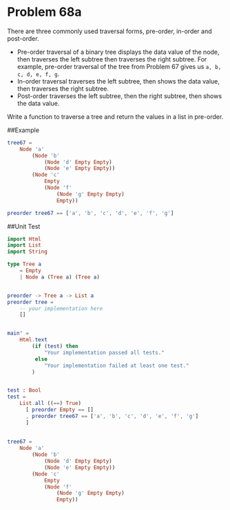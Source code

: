 # Problem 68a

There are three commonly used traversal forms, pre-order, in-order and post-order. 

* Pre-order traversal of a binary tree displays the data value of the node, then traverses the left subtree then traverses the right subtree. For example, pre-order traversal of the tree from Problem 67 gives us ```a, b, c, d, e, f, g```.
* In-order traversal traverses the left subtree, then shows the data value, then traverses the right subtree. 
* Post-order traverses the left subtree, then the right subtree, then shows the data value.

Write a function to traverse a tree and return the values in a list in pre-order.


##Example
```elm
tree67 = 
    Node 'a'
        (Node 'b'
            (Node 'd' Empty Empty)
            (Node 'e' Empty Empty))
        (Node 'c' 
            Empty 
            (Node 'f' 
                (Node 'g' Empty Empty) 
                Empty))

preorder tree67 == ['a', 'b', 'c', 'd', 'e', 'f', 'g'] 
```

##Unit Test
```elm
import Html
import List
import String

type Tree a
    = Empty
    | Node a (Tree a) (Tree a)


preorder -> Tree a -> List a
preorder tree = 
    -- your implementation here
    []


main' =
    Html.text
        (if (test) then
            "Your implementation passed all tests."
         else
            "Your implementation failed at least one test."
        )


test : Bool
test =
    List.all ((==) True)
      [ preorder Empty == []
      , preorder tree67 == ['a', 'b', 'c', 'd', 'e', 'f', 'g'] 
      ]
      
      
tree67 = 
    Node 'a'
        (Node 'b'
            (Node 'd' Empty Empty)
            (Node 'e' Empty Empty))
        (Node 'c' 
            Empty 
            (Node 'f' 
                (Node 'g' Empty Empty) 
                Empty))

```



